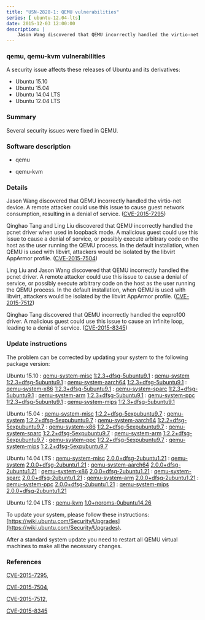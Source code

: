 ```yaml
---
title: "USN-2828-1: QEMU vulnerabilities"
series: [ ubuntu-12.04-lts]
date: 2015-12-03 12:00:00
description: |
    Jason Wang discovered that QEMU incorrectly handled the virtio-net device. A remote attacker could use this issue to cause guest network consumption, resulting in a denial of service. ([CVE-2015-7295](http://people.ubuntu.com/~ubuntu-security/cve/CVE-2015-7295))
--- 
```

 
### qemu, qemu-kvm vulnerabilities

A security issue affects these releases of Ubuntu and its derivatives:

* Ubuntu 15.10
* Ubuntu 15.04
* Ubuntu 14.04 LTS
* Ubuntu 12.04 LTS

### Summary

Several security issues were fixed in QEMU. 

### Software description

* qemu 

* qemu-kvm 

### Details

Jason Wang discovered that QEMU incorrectly handled the virtio-net device. A remote attacker could use this issue to cause guest network consumption, resulting in a denial of service. ([CVE-2015-7295](http://people.ubuntu.com/~ubuntu-security/cve/CVE-2015-7295))

Qinghao Tang and Ling Liu discovered that QEMU incorrectly handled the pcnet driver when used in loopback mode. A malicious guest could use this issue to cause a denial of service, or possibly execute arbitrary code on the host as the user running the QEMU process. In the default installation, when QEMU is used with libvirt, attackers would be isolated by the libvirt AppArmor profile. ([CVE-2015-7504](http://people.ubuntu.com/~ubuntu-security/cve/CVE-2015-7504))

Ling Liu and Jason Wang discovered that QEMU incorrectly handled the pcnet driver. A remote attacker could use this issue to cause a denial of service, or possibly execute arbitrary code on the host as the user running the QEMU process. In the default installation, when QEMU is used with libvirt, attackers would be isolated by the libvirt AppArmor profile. ([CVE-2015-7512](http://people.ubuntu.com/~ubuntu-security/cve/CVE-2015-7512))

Qinghao Tang discovered that QEMU incorrectly handled the eepro100 driver. A malicious guest could use this issue to cause an infinite loop, leading to a denial of service. ([CVE-2015-8345](http://people.ubuntu.com/~ubuntu-security/cve/CVE-2015-8345)) 

### Update instructions

The problem can be corrected by updating your system to the following package version:

Ubuntu 15.10
 : [qemu-system-misc](https://launchpad.net/ubuntu/+source/qemu) <span> [1:2.3+dfsg-5ubuntu9.1](https://launchpad.net/ubuntu/+source/qemu/1:2.3+dfsg-5ubuntu9.1) </span> 
 : [qemu-system](https://launchpad.net/ubuntu/+source/qemu) <span> [1:2.3+dfsg-5ubuntu9.1](https://launchpad.net/ubuntu/+source/qemu/1:2.3+dfsg-5ubuntu9.1) </span> 
 : [qemu-system-aarch64](https://launchpad.net/ubuntu/+source/qemu) <span> [1:2.3+dfsg-5ubuntu9.1](https://launchpad.net/ubuntu/+source/qemu/1:2.3+dfsg-5ubuntu9.1) </span> 
 : [qemu-system-x86](https://launchpad.net/ubuntu/+source/qemu) <span> [1:2.3+dfsg-5ubuntu9.1](https://launchpad.net/ubuntu/+source/qemu/1:2.3+dfsg-5ubuntu9.1) </span> 
 : [qemu-system-sparc](https://launchpad.net/ubuntu/+source/qemu) <span> [1:2.3+dfsg-5ubuntu9.1](https://launchpad.net/ubuntu/+source/qemu/1:2.3+dfsg-5ubuntu9.1) </span> 
 : [qemu-system-arm](https://launchpad.net/ubuntu/+source/qemu) <span> [1:2.3+dfsg-5ubuntu9.1](https://launchpad.net/ubuntu/+source/qemu/1:2.3+dfsg-5ubuntu9.1) </span> 
 : [qemu-system-ppc](https://launchpad.net/ubuntu/+source/qemu) <span> [1:2.3+dfsg-5ubuntu9.1](https://launchpad.net/ubuntu/+source/qemu/1:2.3+dfsg-5ubuntu9.1) </span> 
 : [qemu-system-mips](https://launchpad.net/ubuntu/+source/qemu) <span> [1:2.3+dfsg-5ubuntu9.1](https://launchpad.net/ubuntu/+source/qemu/1:2.3+dfsg-5ubuntu9.1) </span> 

Ubuntu 15.04
 : [qemu-system-misc](https://launchpad.net/ubuntu/+source/qemu) <span> [1:2.2+dfsg-5expubuntu9.7](https://launchpad.net/ubuntu/+source/qemu/1:2.2+dfsg-5expubuntu9.7) </span> 
 : [qemu-system](https://launchpad.net/ubuntu/+source/qemu) <span> [1:2.2+dfsg-5expubuntu9.7](https://launchpad.net/ubuntu/+source/qemu/1:2.2+dfsg-5expubuntu9.7) </span> 
 : [qemu-system-aarch64](https://launchpad.net/ubuntu/+source/qemu) <span> [1:2.2+dfsg-5expubuntu9.7](https://launchpad.net/ubuntu/+source/qemu/1:2.2+dfsg-5expubuntu9.7) </span> 
 : [qemu-system-x86](https://launchpad.net/ubuntu/+source/qemu) <span> [1:2.2+dfsg-5expubuntu9.7](https://launchpad.net/ubuntu/+source/qemu/1:2.2+dfsg-5expubuntu9.7) </span> 
 : [qemu-system-sparc](https://launchpad.net/ubuntu/+source/qemu) <span> [1:2.2+dfsg-5expubuntu9.7](https://launchpad.net/ubuntu/+source/qemu/1:2.2+dfsg-5expubuntu9.7) </span> 
 : [qemu-system-arm](https://launchpad.net/ubuntu/+source/qemu) <span> [1:2.2+dfsg-5expubuntu9.7](https://launchpad.net/ubuntu/+source/qemu/1:2.2+dfsg-5expubuntu9.7) </span> 
 : [qemu-system-ppc](https://launchpad.net/ubuntu/+source/qemu) <span> [1:2.2+dfsg-5expubuntu9.7](https://launchpad.net/ubuntu/+source/qemu/1:2.2+dfsg-5expubuntu9.7) </span> 
 : [qemu-system-mips](https://launchpad.net/ubuntu/+source/qemu) <span> [1:2.2+dfsg-5expubuntu9.7](https://launchpad.net/ubuntu/+source/qemu/1:2.2+dfsg-5expubuntu9.7) </span> 

Ubuntu 14.04 LTS
 : [qemu-system-misc](https://launchpad.net/ubuntu/+source/qemu) <span> [2.0.0+dfsg-2ubuntu1.21](https://launchpad.net/ubuntu/+source/qemu/2.0.0+dfsg-2ubuntu1.21) </span> 
 : [qemu-system](https://launchpad.net/ubuntu/+source/qemu) <span> [2.0.0+dfsg-2ubuntu1.21](https://launchpad.net/ubuntu/+source/qemu/2.0.0+dfsg-2ubuntu1.21) </span> 
 : [qemu-system-aarch64](https://launchpad.net/ubuntu/+source/qemu) <span> [2.0.0+dfsg-2ubuntu1.21](https://launchpad.net/ubuntu/+source/qemu/2.0.0+dfsg-2ubuntu1.21) </span> 
 : [qemu-system-x86](https://launchpad.net/ubuntu/+source/qemu) <span> [2.0.0+dfsg-2ubuntu1.21](https://launchpad.net/ubuntu/+source/qemu/2.0.0+dfsg-2ubuntu1.21) </span> 
 : [qemu-system-sparc](https://launchpad.net/ubuntu/+source/qemu) <span> [2.0.0+dfsg-2ubuntu1.21](https://launchpad.net/ubuntu/+source/qemu/2.0.0+dfsg-2ubuntu1.21) </span> 
 : [qemu-system-arm](https://launchpad.net/ubuntu/+source/qemu) <span> [2.0.0+dfsg-2ubuntu1.21](https://launchpad.net/ubuntu/+source/qemu/2.0.0+dfsg-2ubuntu1.21) </span> 
 : [qemu-system-ppc](https://launchpad.net/ubuntu/+source/qemu) <span> [2.0.0+dfsg-2ubuntu1.21](https://launchpad.net/ubuntu/+source/qemu/2.0.0+dfsg-2ubuntu1.21) </span> 
 : [qemu-system-mips](https://launchpad.net/ubuntu/+source/qemu) <span> [2.0.0+dfsg-2ubuntu1.21](https://launchpad.net/ubuntu/+source/qemu/2.0.0+dfsg-2ubuntu1.21) </span> 

Ubuntu 12.04 LTS
 : [qemu-kvm](https://launchpad.net/ubuntu/+source/qemu-kvm) <span> [1.0+noroms-0ubuntu14.26](https://launchpad.net/ubuntu/+source/qemu-kvm/1.0+noroms-0ubuntu14.26) </span> 

To update your system, please follow these instructions: [https://wiki.ubuntu.com/Security/Upgrades](https://wiki.ubuntu.com/Security/Upgrades).

After a standard system update you need to restart all QEMU virtual machines to make all the necessary changes. 

### References

 [CVE-2015-7295](http://people.ubuntu.com/~ubuntu-security/cve/CVE-2015-7295), 

 [CVE-2015-7504](http://people.ubuntu.com/~ubuntu-security/cve/CVE-2015-7504), 

 [CVE-2015-7512](http://people.ubuntu.com/~ubuntu-security/cve/CVE-2015-7512), 

 [CVE-2015-8345](http://people.ubuntu.com/~ubuntu-security/cve/CVE-2015-8345)
 
